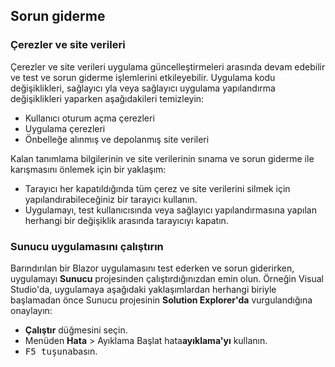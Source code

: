 ## <a name="troubleshoot"></a>Sorun giderme

### <a name="cookies-and-site-data"></a>Çerezler ve site verileri

Çerezler ve site verileri uygulama güncelleştirmeleri arasında devam edebilir ve test ve sorun giderme işlemlerini etkileyebilir. Uygulama kodu değişiklikleri, sağlayıcı yla veya sağlayıcı uygulama yapılandırma değişiklikleri yaparken aşağıdakileri temizleyin:

* Kullanıcı oturum açma çerezleri
* Uygulama çerezleri
* Önbelleğe alınmış ve depolanmış site verileri

Kalan tanımlama bilgilerinin ve site verilerinin sınama ve sorun giderme ile karışmasını önlemek için bir yaklaşım:

* Tarayıcı her kapatıldığında tüm çerez ve site verilerini silmek için yapılandırabileceğiniz bir tarayıcı kullanın.
* Uygulamayı, test kullanıcısında veya sağlayıcı yapılandırmasına yapılan herhangi bir değişiklik arasında tarayıcıyı kapatın.

### <a name="run-the-server-app"></a>Sunucu uygulamasını çalıştırın

Barındırılan bir Blazor uygulamasını test ederken ve sorun giderirken, uygulamayı **Sunucu** projesinden çalıştırdığınızdan emin olun. Örneğin Visual Studio'da, uygulamaya aşağıdaki yaklaşımlardan herhangi biriyle başlamadan önce Sunucu projesinin **Solution Explorer'da** vurgulandığına onaylayın:

* **Çalıştır** düğmesini seçin.
* Menüden **Hata** > Ayıklama Başlat hata**ayıklama'yı** kullanın.
* <kbd>F5 tuşuna</kbd>basın.
